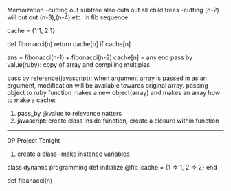 Memoization
-cutting out subtree also cuts out all child trees
  -cutting (n-2) will cut out (n-3),(n-4),etc. in fib sequence

cache = {1:1, 2:1}

def fibonacci(n)
  return cache[n] if cache[n]

  ans = fibonacci(n-1) + fibonacci(n-2)
  cache[n] = ans
end
pass by value(ruby):
copy of array and compiling multiples

pass by reference(javascript):
when argument array is passed in as an argument, modification will be available towards original array.
passing object to ruby function makes a new object(array) and makes an array
how to make a cache:
1) pass_by @value to relevance natters
2) javascript: create class inside function, create a closure within function
__________________________________________________________________________________________________________

DP Project Tonight
1. create a class
  -make instance variables

class dynamic programming
  def initialize
    @fib_cache = {1 => 1, 2 => 2}
  end

  def fibanacci(n)  
